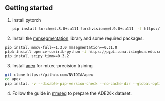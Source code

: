 ## Getting started 
1. install pytorch
   ```bash
   pip install torch==1.8.0+cu111 torchvision==0.9.0+cu111  -f https://download.pytorch.org/whl/torch_stable.html
   ```
3. Install the [mmsegmentation](https://github.com/open-mmlab/mmsegmentation) library and some required packages.

```bash
pip install mmcv-full==1.3.0 mmsegmentation==0.11.0
pip3 install opencv-contrib-python -i https://pypi.tuna.tsinghua.edu.cn/simple
pip install scipy timm==0.3.2
```

3. Install [apex](https://github.com/NVIDIA/apex) for mixed-precision training

```bash
git clone https://github.com/NVIDIA/apex
cd apex
pip install -v --disable-pip-version-check --no-cache-dir --global-option="--cpp_ext" --global-option="--cuda_ext" ./
```

4. Follow the guide in [mmseg](https://github.com/open-mmlab/mmsegmentation/blob/master/docs/en/dataset_prepare.md) to prepare the ADE20k dataset.

